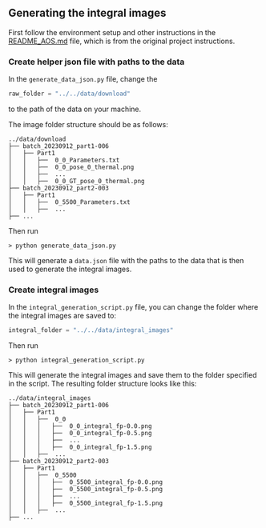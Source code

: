 ## Generating the integral images

First follow the environment setup and other instructions in the [README_AOS.md](README_AOS.md) file,
which is from the original project instructions.


### Create helper json file with paths to the data

In the `generate_data_json.py` file, change the 
```python
raw_folder = "../../data/download"
```
 
to the path of the data on your machine.

The image folder structure should be as follows:

```
../data/download
├── batch_20230912_part1-006
│   ├── Part1
│   │   ├──  0_0_Parameters.txt
│   │   ├──  0_0_pose_0_thermal.png
│   │   ├──  ...
│   │   ├──  0_0_GT_pose_0_thermal.png
├── batch_20230912_part2-003
│   ├── Part1
│   │   ├──  0_5500_Parameters.txt
│   │   ├──  ...
├── ...
```


Then run 

```
> python generate_data_json.py
```

This will generate a `data.json` file with the paths to the data that is then used to generate the integral images.


### Create integral images

In the `integral_generation_script.py` file, you can change the folder where the integral images are saved to:
```python
integral_folder = "../../data/integral_images"
```

Then run 

```
> python integral_generation_script.py
```

This will generate the integral images and save them to the folder specified in the script.
The resulting folder structure looks like this:

```
../data/integral_images
├── batch_20230912_part1-006
│   ├── Part1
│   │   ├──  0_0
│   │   │   ├──  0_0_integral_fp-0.0.png
│   │   │   ├──  0_0_integral_fp-0.5.png
│   │   │   ├──  ...
│   │   │   ├──  0_0_integral_fp-1.5.png
│   │   ├──  ...
├── batch_20230912_part2-003
│   ├── Part1
│   │   ├──  0_5500
│   │   │   ├──  0_5500_integral_fp-0.0.png
│   │   │   ├──  0_5500_integral_fp-0.5.png
│   │   │   ├──  ...
│   │   │   ├──  0_5500_integral_fp-1.5.png
│   │   ├──  ...
├── ...
```
